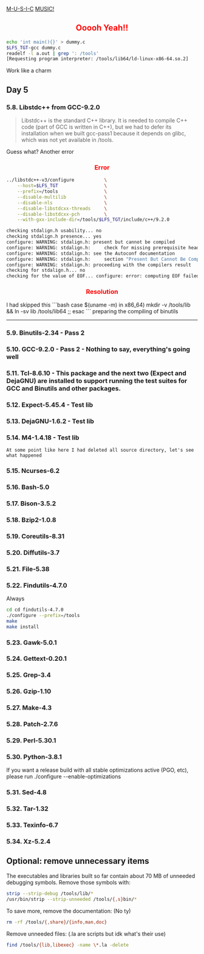 
[M-U-S-I-C](https://www.youtube.com/watch?v=z2knnB8oedc)
[MUSIC!](https://www.youtube.com/watch?v=6yGcV2Oio68)

<h2 style="text-align:center; color: red;">Ooooh Yeah!!</h2>

```bash
echo 'int main(){}' > dummy.c
$LFS_TGT-gcc dummy.c
readelf -l a.out | grep ': /tools'
[Requesting program interpreter: /tools/lib64/ld-linux-x86-64.so.2]
```
Work like a charm

## Day 5

### 5.8. Libstdc++ from GCC-9.2.0 

> Libstdc++ is the standard C++ library. It is needed to compile C++ code (part of GCC is written in C++), but we had to defer its installation when we built gcc-pass1 because it depends on glibc, which was not yet available in /tools.

Guess what? Another error

<h3 style="text-align:center; color: red;">Error</h3>

```bash
../libstdc++-v3/configure           \
    --host=$LFS_TGT                 \
    --prefix=/tools                 \
    --disable-multilib              \
    --disable-nls                   \
    --disable-libstdcxx-threads     \
    --disable-libstdcxx-pch         \
    --with-gxx-include-dir=/tools/$LFS_TGT/include/c++/9.2.0

checking stdalign.h usability... no
checking stdalign.h presence... yes
configure: WARNING: stdalign.h: present but cannot be compiled
configure: WARNING: stdalign.h:     check for missing prerequisite headers?
configure: WARNING: stdalign.h: see the Autoconf documentation
configure: WARNING: stdalign.h:     section "Present But Cannot Be Compiled"
configure: WARNING: stdalign.h: proceeding with the compilers result
checking for stdalign.h... no
checking for the value of EOF... configure: error: computing EOF failed
```
<h3 style="text-align:center; color: red;">Resolution</h3>
I had skipped this
```bash
case $(uname -m) in
  x86_64) mkdir -v /tools/lib && ln -sv lib /tools/lib64 ;;
esac
```
preparing the compiling of binutils

---

### 5.9. Binutils-2.34 - Pass 2 
### 5.10. GCC-9.2.0 - Pass 2  - Nothing to say, everything's going well
### 5.11. Tcl-8.6.10 - This package and the next two (Expect and DejaGNU) are installed to support running the test suites for GCC and Binutils and other packages.
### 5.12. Expect-5.45.4 - Test lib
### 5.13. DejaGNU-1.6.2 - Test lib
### 5.14. M4-1.4.18 - Test lib

```
At some point like here I had deleted all source directory, let's see what happened
```

### 5.15. Ncurses-6.2 
### 5.16. Bash-5.0 
### 5.17. Bison-3.5.2 
### 5.18. Bzip2-1.0.8 
### 5.19. Coreutils-8.31 
### 5.20. Diffutils-3.7 
### 5.21. File-5.38
### 5.22. Findutils-4.7.0 

Always
```bash
cd cd findutils-4.7.0
./configure --prefix=/tools
make
make install
```
### 5.23. Gawk-5.0.1 
### 5.24. Gettext-0.20.1 
### 5.25. Grep-3.4 
### 5.26. Gzip-1.10 
### 5.27. Make-4.3 
### 5.28. Patch-2.7.6 
### 5.29. Perl-5.30.1 
### 5.30. Python-3.8.1 

If you want a release build with all stable optimizations active (PGO, etc), please run ./configure --enable-optimizations

### 5.31. Sed-4.8 
### 5.32. Tar-1.32 
### 5.33. Texinfo-6.7 
### 5.34. Xz-5.2.4 

## Optional: remove unnecessary items

The executables and libraries built so far contain about 70 MB of unneeded debugging symbols. Remove those symbols with:
```bash
strip --strip-debug /tools/lib/*
/usr/bin/strip --strip-unneeded /tools/{,s}bin/*
```
To save more, remove the documentation: (No ty)
```bash
rm -rf /tools/{,share}/{info,man,doc}
```
Remove unneeded files: (.la are scripts but idk what's their use)
```bash
find /tools/{lib,libexec} -name \*.la -delete
```







